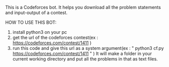This is a Codeforces bot.
It helps you download all the problem statements and input-output of a contest.

HOW TO USE THIS BOT:
1. install python3 on your pc
2. get the url of the codeforces contest(ex : https://codeforces.com/contest/1411 )
3. run this code and give this url as a system argument(ex : " python3 cf.py https://codeforces.com/contest/1411 " )
It will make a folder in your current working directory and put all the problems in that as text files.

